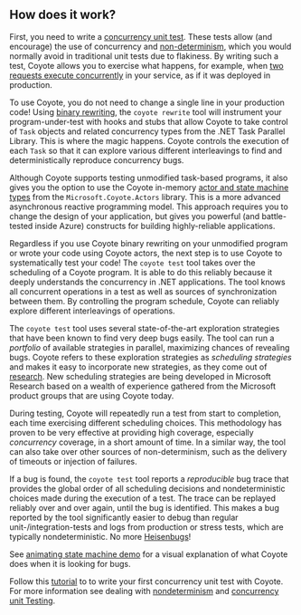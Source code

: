 
## How does it work?

First, you need to write a [concurrency unit test](../concepts/concurrency-unit-testing.md). These
tests allow (and encourage) the use of concurrency and [non-determinism](non-determinism.md), which
you would normally avoid in traditional unit tests due to flakiness. By writing such a test, Coyote
allows you to exercise what happens, for example, when [two requests execute
concurrently](../tutorials/first-concurrency-unit-test.md) in your service, as if it was deployed in
production.

To use Coyote, you do not need to change a single line in your production code! Using [binary
rewriting](../concepts/binary-rewriting.md), the `coyote rewrite` tool will instrument your
program-under-test with hooks and stubs that allow Coyote to take control of `Task` objects and
related concurrency types from the .NET Task Parallel Library. This is where the magic happens.
Coyote controls the execution of each `Task` so that it can explore various different interleavings
to find and deterministically reproduce concurrency bugs.

Although Coyote supports testing unmodified task-based programs, it also gives you the option to use
the Coyote in-memory [actor and state machine types](advanced-topics/actors/overview.md) from the
`Microsoft.Coyote.Actors` library. This is a more advanced asynchronous reactive programming model.
This approach requires you to change the design of your application, but gives you powerful (and
battle-tested inside Azure) constructs for building highly-reliable applications.

Regardless if you use Coyote binary rewriting on your unmodified program or wrote your code using
Coyote actors, the next step is to use Coyote to systematically test your code! The `coyote test`
tool takes over the scheduling of a Coyote program. It is able to do this reliably because it deeply
understands the concurrency in .NET applications. The tool knows all concurrent operations in a test
as well as sources of synchronization between them. By controlling the program schedule, Coyote can
reliably explore different interleavings of operations.

The `coyote test` tool uses several state-of-the-art exploration strategies that have been known to
find very deep bugs easily. The tool can run a _portfolio_ of available strategies in parallel,
maximizing chances of revealing bugs. Coyote refers to these exploration strategies as _scheduling
strategies_ and makes it easy to incorporate new strategies, as they come out of
[research](../overview/publications.md). New scheduling strategies are being developed in Microsoft
Research based on a wealth of experience gathered from the Microsoft product groups that are using
Coyote today.

During testing, Coyote will repeatedly run a test from start to completion, each time exercising
different scheduling choices. This methodology has proven to be very effective at providing high
coverage, especially _concurrency_ coverage, in a short amount of time. In a similar way, the tool
can also take over other sources of non-determinism, such as the delivery of timeouts or injection
of failures.

If a bug is found, the `coyote test` tool reports a _reproducible_ bug trace that provides the
global order of all scheduling decisions and nondeterministic choices made during the execution of a
test. The trace can be replayed reliably over and over again, until the bug is identified. This
makes a bug reported by the tool significantly easier to debug than regular unit-/integration-tests
and logs from production or stress tests, which are typically nondeterministic. No more
[Heisenbugs](https://en.wikipedia.org/wiki/Heisenbug)!

See [animating state machine demo](../advanced-topics/actors/state-machine-demo.md) for a visual
explanation of what Coyote does when it is looking for bugs.

Follow this [tutorial](../tutorials/first-concurrency-unit-test.md) to to write your first
concurrency unit test with Coyote. For more information see dealing with
[nondeterminism](../concepts/non-determinism.md) and [concurrency unit
Testing](../concepts/concurrency-unit-testing.md).
